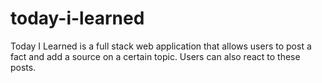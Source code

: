 # today-i-learned
Today I Learned is a full stack web application that allows users to post a fact and add a source on a certain topic. Users can also react to these posts. 
